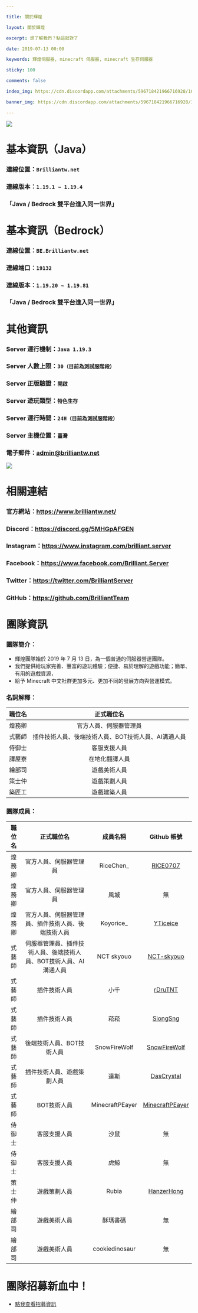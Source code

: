 ```yaml
---

title: 關於輝煌

layout: 關於輝煌

excerpt: 想了解我們？點這就對了

date: 2019-07-13 00:00

keywords: 輝煌伺服器, minecraft 伺服器, minecraft 生存伺服器

sticky: 100

comments: false

index_img: https://cdn.discordapp.com/attachments/596718421966716928/1088834348112941126/2-1.png

banner_img: https://cdn.discordapp.com/attachments/596718421966716928/1088834348112941126/2-1.png

---
```


![](https://media.discordapp.net/attachments/596718421966716928/971190210928992267/AddText_05-04-06.36.35.png)

# 基本資訊（Java）
### 連線位置：` Brilliantw.net ` 
### 連線版本：` 1.19.1 ~ 1.19.4 `
### 「Java / Bedrock 雙平台進入同一世界」

# 基本資訊（Bedrock）
### 連線位置：` BE.Brilliantw.net `
### 連線端口：` 19132 `
### 連線版本：` 1.19.20 ~ 1.19.81 `
### 「Java / Bedrock 雙平台進入同一世界」

# 其他資訊
### Server 運行機制：` Java 1.19.3 `
### Server 人數上限：` 30（目前為測試服階段） `
### Server 正版驗證：` 開啟 `
### Server 遊玩類型：` 特色生存 `
### Server 運行時間：` 24H（目前為測試服階段） `
### Server 主機位置：` 臺灣 `
### 電子郵件：admin@brilliantw.net

<a href="https://www.mc-list.xyz/843/info" target="_blank"><img src="https://www.mc-list.xyz/banner/1-843.png" border="0"></a>

# 相關連結
### 官方網站：https://www.brilliantw.net/
### Discord：https://discord.gg/5MHGpAFGEN
### Instagram：https://www.instagram.com/brilliant.server
### Facebook：https://www.facebook.com/Brilliant.Server
### Twitter：https://twitter.com/BrilliantServer
### GitHub：https://github.com/BrilliantTeam

# 團隊資訊

### 團隊簡介：

- 輝煌團隊始於 2019 年 7 月 13 日，為一個普通的伺服器營運團隊。
- 我們提供給玩家完善、豐富的遊玩體驗；便捷、易於理解的遊戲功能；簡單、有用的遊戲資源，
- 給予 Minecraft 中文社群更加多元、更加不同的發展方向與營運模式。

### 名詞解釋：
職位名|正式職位名|
:------:|:------:|
煌務卿|官方人員、伺服器管理員
式藝師|插件技術人員、後端技術人員、BOT技術人員、AI溝通人員
侍御士|客服支援人員
譯屋寮|在地化翻譯人員
繪部司|遊戲美術人員
策士仲|遊戲策劃人員
築匠工|遊戲建築人員

### 團隊成員：
職位名|正式職位名|成員名稱|Github 帳號|
:------:|:------:|:------:|:------:|
煌務卿|官方人員、伺服器管理員|RiceChen_|[RICE0707](https://github.com/RICE0707)
煌務卿|官方人員、伺服器管理員|風城|無
煌務卿|官方人員、伺服器管理員、插件技術人員、後端技術人員|Koyorice_|[YTiceice](https://github.com/YTiceice)
式藝師|伺服器管理員、插件技術人員、後端技術人員、BOT技術人員、AI溝通人員|NCT skyouo|[NCT-skyouo](https://github.com/NCT-skyouo)
式藝師|插件技術人員|小千|[rDruTNT](https://github.com/rDruTNT)
式藝師|插件技術人員|菘菘|[SiongSng](https://github.com/SiongSng)
式藝師|後端技術人員、BOT技術人員|SnowFireWolf|[SnowFireWolf](https://github.com/SnowFireWolf)
式藝師|插件技術人員、遊戲策劃人員|達斯|[DasCrystal](https://github.com/DasCrystal)
式藝師|BOT技術人員|MinecraftPEayer|[MinecraftPEayer](https://github.com/MinecraftPEayer)
侍御士|客服支援人員|沙鼠|無
侍御士|客服支援人員|虎鯨|無
策士仲|遊戲策劃人員|Rubia|[HanzerHong](https://github.com/HanzerHong)
繪部司|遊戲美術人員|酥瑪書碼|無
繪部司|遊戲美術人員|cookiedinosaur|無

# 團隊招募新血中！
- [點我查看招募資訊](https://www.brilliantw.net/成員招募)
